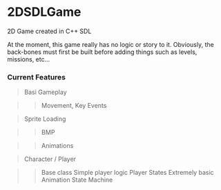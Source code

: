 # 2DSDLGame
2D Game created in C++ SDL

At the moment, this game really has no logic or story to it. Obviously, the back-bones must first be built before adding things such as levels, missions, etc...

### Current Features

> Basi Gameplay

>> Movement, Key Events


> Sprite Loading

>> BMP

>> Animations


> Character / Player

>> Base class
>> Simple player logic
>> Player States
>> Extremely basic Animation State Machine
